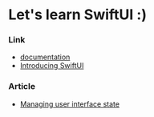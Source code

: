 # Let's learn SwiftUI :)

### Link
- <a href="https://developer.apple.com/documentation/swiftui">documentation</a>
- <a href="https://developer.apple.com/tutorials/swiftui">Introducing SwiftUI</a>

### Article
- <a href="https://github.com/kyeoeol/swiftui-learning/wiki/Managing-user-interface-state">Managing user interface state</a>
